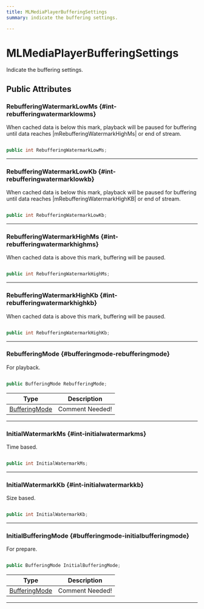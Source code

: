 ```yaml
---
title: MLMediaPlayerBufferingSettings
summary: indicate the buffering settings. 

---
```


# MLMediaPlayerBufferingSettings




Indicate the buffering settings.   





## Public Attributes

### RebufferingWatermarkLowMs {#int-rebufferingwatermarklowms}

When cached data is below this mark, playback will be paused for buffering until data reaches |mRebufferingWatermarkHighMs| or end of stream. 

```csharp

public int RebufferingWatermarkLowMs;

```






-----------

### RebufferingWatermarkLowKb {#int-rebufferingwatermarklowkb}

When cached data is below this mark, playback will be paused for buffering until data reaches |mRebufferingWatermarkHighKB| or end of stream. 

```csharp

public int RebufferingWatermarkLowKb;

```






-----------

### RebufferingWatermarkHighMs {#int-rebufferingwatermarkhighms}

When cached data is above this mark, buffering will be paused. 

```csharp

public int RebufferingWatermarkHighMs;

```






-----------

### RebufferingWatermarkHighKb {#int-rebufferingwatermarkhighkb}

When cached data is above this mark, buffering will be paused. 

```csharp

public int RebufferingWatermarkHighKb;

```






-----------

### RebufferingMode {#bufferingmode-rebufferingmode}

For playback. 

```csharp

public BufferingMode RebufferingMode;

```

| Type | Description  | 
|--|--|
| [BufferingMode](/unity-api/api/UnityEngine.XR.MagicLeap/MLMedia/Player/UnityEngine.XR.MagicLeap.MLMedia.Player.md#enums-bufferingmode) | Comment Needed!  |





-----------

### InitialWatermarkMs {#int-initialwatermarkms}

Time based. 

```csharp

public int InitialWatermarkMs;

```






-----------

### InitialWatermarkKb {#int-initialwatermarkkb}

Size based. 

```csharp

public int InitialWatermarkKb;

```






-----------

### InitialBufferingMode {#bufferingmode-initialbufferingmode}

For prepare. 

```csharp

public BufferingMode InitialBufferingMode;

```

| Type | Description  | 
|--|--|
| [BufferingMode](/unity-api/api/UnityEngine.XR.MagicLeap/MLMedia/Player/UnityEngine.XR.MagicLeap.MLMedia.Player.md#enums-bufferingmode) | Comment Needed!  |





-----------

